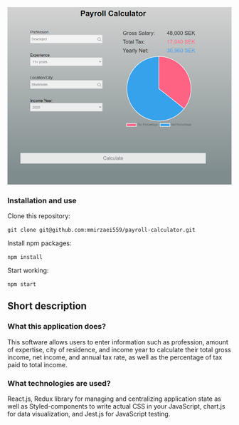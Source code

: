 ![image](src/assets/app.png)


### Installation and use

Clone this repository:

```
git clone git@github.com:mmirzaei559/payroll-calculator.git
```

Install npm packages:

```
npm install
```

Start working:

```
npm start
```

## Short description

### What this application does?

This software allows users to enter information such as profession, amount of expertise, city of residence, and income year to calculate their total gross income, net income, and annual tax rate, as well as the percentage of tax paid to total income.

### What technologies are used?

React.js, Redux library for managing and centralizing application state as well as Styled-components to write actual CSS in your JavaScript, chart.js for data visualization, and Jest.js for JavaScript testing.